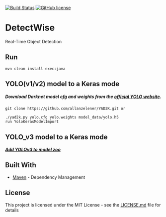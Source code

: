 [![Build Status](https://travis-ci.org/crejczyk/detectwise.svg?branch=master)](https://travis-ci.org/crejczyk/detectwise)
[![GitHub license](https://img.shields.io/github/license/mashape/apistatus.svg)](https://github.com/crejczyk/detectwise/blob/master/LICENSE)

# DetectWise

Real-Time Object Detection

## Run

```
mvn clean install exec:java
```

## YOLO(v1/v2) model to a Keras mode

#####  Download Darknet model cfg and weights from the [official YOLO website](http://pjreddie.com/darknet/yolo/).
```
git clone https://github.com/allanzelener/YAD2K.git or 

./yad2k.py yolo.cfg yolo.weights model_data/yolo.h5
run YoloKerasModelImport
```

## YOLO_v3 model to a Keras mode

#####  [Add YOLOv3 to model zoo](https://github.com/deeplearning4j/deeplearning4j/issues/4986)

## Built With

* [Maven](https://maven.apache.org/) - Dependency Management

## License

This project is licensed under the MIT License - see the [LICENSE.md](LICENSE.md) file for details
